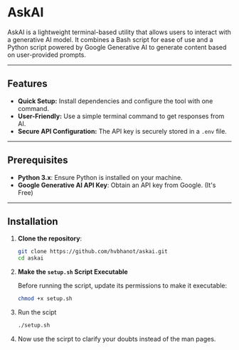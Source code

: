 # AskAI

AskAI is a lightweight terminal-based utility that allows users to interact with a generative AI model. It combines a Bash script for ease of use and a Python script powered by Google Generative AI to generate content based on user-provided prompts.

---

## Features
- **Quick Setup:** Install dependencies and configure the tool with one command.
- **User-Friendly:** Use a simple terminal command to get responses from AI.
- **Secure API Configuration:** The API key is securely stored in a `.env` file.

---

## Prerequisites
- **Python 3.x**: Ensure Python is installed on your machine.
- **Google Generative AI API Key**: Obtain an API key from Google. (It's Free)

---

## Installation

1. **Clone the repository**:
   ```bash
   git clone https://github.com/hvbhanot/askai.git
   cd askai
   
2. **Make the `setup.sh` Script Executable**

   Before running the script, update its permissions to make it executable:

   ```bash
   chmod +x setup.sh

3. Run the scipt
   ```bash
   ./setup.sh

4. Now use the scirpt to clarify your doubts instead of the man pages.      

   
